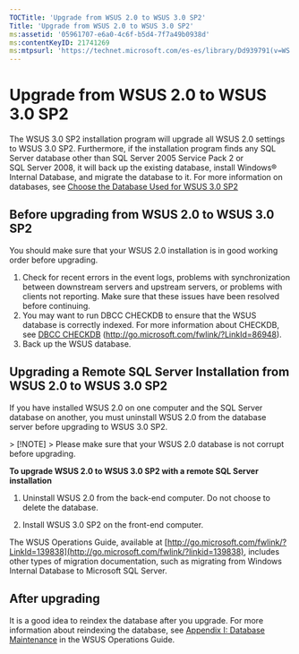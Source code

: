 ```yaml
---
TOCTitle: 'Upgrade from WSUS 2.0 to WSUS 3.0 SP2'
Title: 'Upgrade from WSUS 2.0 to WSUS 3.0 SP2'
ms:assetid: '05961707-e6a0-4c6f-b5d4-7f7a49b0938d'
ms:contentKeyID: 21741269
ms:mtpsurl: 'https://technet.microsoft.com/es-es/library/Dd939791(v=WS.10)'
---
```


Upgrade from WSUS 2.0 to WSUS 3.0 SP2
=====================================

The WSUS 3.0 SP2 installation program will upgrade all WSUS 2.0 settings to WSUS 3.0 SP2. Furthermore, if the installation program finds any SQL Server database other than SQL Server 2005 Service Pack 2 or SQL Server 2008, it will back up the existing database, install Windows® Internal Database, and migrate the database to it. For more information on databases, see [Choose the Database Used for WSUS 3.0 SP2](https://technet.microsoft.com/3e47f0a7-b25d-4b84-a6be-0c96b505af9d)

Before upgrading from WSUS 2.0 to WSUS 3.0 SP2
----------------------------------------------

You should make sure that your WSUS 2.0 installation is in good working order before upgrading.

1.  Check for recent errors in the event logs, problems with synchronization between downstream servers and upstream servers, or problems with clients not reporting. Make sure that these issues have been resolved before continuing.
2.  You may want to run DBCC CHECKDB to ensure that the WSUS database is correctly indexed. For more information about CHECKDB, see [DBCC CHECKDB](http://go.microsoft.com/fwlink/?linkid=86948) (http://go.microsoft.com/fwlink/?LinkId=86948).
3.  Back up the WSUS database.

Upgrading a Remote SQL Server Installation from WSUS 2.0 to WSUS 3.0 SP2
------------------------------------------------------------------------

If you have installed WSUS 2.0 on one computer and the SQL Server database on another, you must uninstall WSUS 2.0 from the database server before upgrading to WSUS 3.0 SP2.

 
<p> </p>
> [!NOTE]
> Please make sure that your WSUS 2.0 database is not corrupt before upgrading.
 

**To upgrade WSUS 2.0 to WSUS 3.0 SP2 with a remote SQL Server installation**
1.  Uninstall WSUS 2.0 from the back-end computer. Do not choose to delete the database.

2.  Install WSUS 3.0 SP2 on the front-end computer.

The WSUS Operations Guide, available at [http://go.microsoft.com/fwlink/?LinkId=139838](http://go.microsoft.com/fwlink/?linkid=139838), includes other types of migration documentation, such as migrating from Windows Internal Database to Microsoft SQL Server.

After upgrading
---------------

It is a good idea to reindex the database after you upgrade. For more information about reindexing the database, see [Appendix I: Database Maintenance](https://technet.microsoft.com/e787794b-4f09-4d01-ae4e-5983ea7634f9) in the WSUS Operations Guide.
